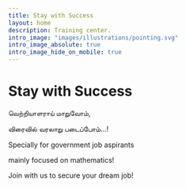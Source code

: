 ```yaml
---
title: Stay with Success
layout: home
description: Training center.
intro_image: "images/illustrations/pointing.svg"
intro_image_absolute: true
intro_image_hide_on_mobile: true
---
```


# Stay with Success

வெற்றியாளராய் மாறுவோம்,

விரைவில் வரலாறு படைப்போம்...!

Specially for government job aspirants

mainly focused on mathematics! 

Join with us to secure your dream job!
